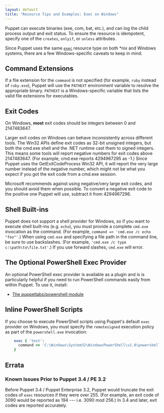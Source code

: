 ```yaml
---
layout: default
title: "Resource Tips and Examples: Exec on Windows"
---
```


[package]: /references/4.1.latest/type.html#package
[exec]: /references/4.1.latest/type.html#exec


Puppet can execute binaries (exe, com, bat, etc.), and can log the child process output and exit status. To ensure the resource is idempotent, specify one of the `creates`, `onlyif`, or `unless` attributes.

Since Puppet uses the same [`exec`][exec] resource type on both \*nix and Windows systems, there are a few Windows-specific caveats to keep in mind.

## Command Extensions

If a file extension for the `command` is not specified (for example, `ruby` instead of `ruby.exe`), Puppet will use the `PATHEXT` environment variable to resolve the appropriate binary. `PATHEXT` is a Windows-specific variable that lists the valid file extensions for executables.

## Exit Codes

On Windows, **most** exit codes should be integers between 0 and 2147483647.

Larger exit codes on Windows can behave inconsistently across different tools. The Win32 APIs define exit codes as 32-bit unsigned integers, but both the cmd.exe shell and the .NET runtime cast them to signed integers. This means some tools will report negative numbers for exit codes above 2147483647. (For example, cmd.exe reports 4294967295 as -1.) Since Puppet uses the GetExitCodeProcess Win32 API, it will report the very large number instead of the negative number, which might not be what you expect if you got the exit code from a cmd.exe session.

Microsoft recommends against using negative/very large exit codes, and you should avoid them when possible. To convert a negative exit code to the positive one Puppet will use, subtract it from 4294967296.

## Shell Built-ins

Puppet does not support a shell provider for Windows, so if you want to execute shell built-ins (e.g. `echo`), you must provide a complete `cmd.exe` invocation as the command. (For example, `command => 'cmd.exe /c echo "foo"'`.) When using `cmd.exe` and specifying a file path in the command line, be sure to use backslashes. (For example, `'cmd.exe /c type c:\path\to\file.txt'`.) If you use forward slashes, `cmd.exe` will error.

## The Optional PowerShell Exec Provider

An optional PowerShell exec provider is available as a plugin and is is particularly helpful if you need to run PowerShell commands easily from within Puppet. To use it, install:

* [The puppetlabs/powershell module](https://forge.puppetlabs.com/puppetlabs/powershell)

## Inline PowerShell Scripts

If you choose to execute PowerShell scripts using Puppet's default `exec` provider on Windows, you must specify the `remotesigned` execution policy as part of the `powershell.exe` invocation:

~~~ ruby
    exec { 'test':
      command => 'C:\Windows\System32\WindowsPowerShell\v1.0\powershell.exe -executionpolicy remotesigned -file C:\test.ps1',
    }
~~~


## Errata

### Known Issues Prior to Puppet 3.4 / PE 3.2

Before Puppet 3.4 / Puppet Enterprise 3.2, Puppet would truncate the exit codes of `exec` resources if they were over 255. (For example, an exit code of 3090 would be reported as 194 --- i.e. 3090 mod 256.) In 3.4 and later, exit codes are reported accurately.
